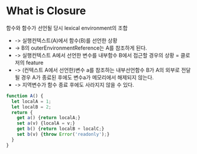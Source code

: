 # What is Closure
함수와 함수가 선언될 당시 lexical environment의 조합

- -> 실행컨텍스트(A)에서 함수(B)를 선언한 상황
- -> B의 outerEnvironmentReference는 A를 참조하게 된다.
- -> 실행컨텍스트 A에서 선언한 변수를  내부함수 B에서 접근할 경우의 상황 = 클로저의 feature
- -> (컨텍스트 A에서 선언한)변수 a를 참조하는 내부선언함수 B가 A의 외부로 전달될 경우 A가 종료된 후에도 변수a가 메모리에서 해제되지 않는다.
- -> 지역변수가 함수 종료 후에도 사라지지 않을 수 있다.


```js
function A() {
  let localA = 1;
  let localB = 2;
  return {
    get a() {return localA;}
    set a(v) {localA = v;}
    get b() {return localB + localC;}
    set b(v) {throw Error('readonly');}
  }
}
```
